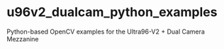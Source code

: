 # u96v2_dualcam_python_examples
Python-based OpenCV examples for the Ultra96-V2 + Dual Camera Mezzanine
